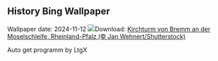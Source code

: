 ## History Bing Wallpaper
Wallpaper date: 2024-11-12
![](https://www.bing.com/th?id=OHR.MoselleValleyChurchTowerFall_DE-DE0272111000_UHD.jpg&w=1000)Download: [Kirchturm von Bremm an der Moselschleife, Rheinland-Pfalz (© Jan Wehnert/Shutterstock)](https://www.bing.com/th?id=OHR.MoselleValleyChurchTowerFall_DE-DE0272111000_UHD.jpg)

Auto get programm by LtgX
